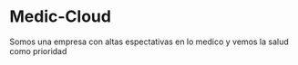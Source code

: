 # Medic-Cloud
Somos una empresa con altas espectativas en lo medico y vemos la salud como prioridad
